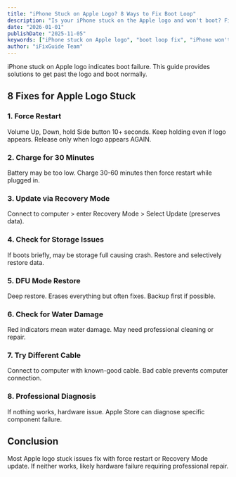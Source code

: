 ```yaml
---
title: "iPhone Stuck on Apple Logo? 8 Ways to Fix Boot Loop"
description: "Is your iPhone stuck on the Apple logo and won't boot? Fix boot loop issues and get your iPhone working again with our guide."
date: "2026-01-01"
publishDate: "2025-11-05"
keywords: ["iPhone stuck on Apple logo", "boot loop fix", "iPhone won't start", "stuck on logo", "Apple logo freeze"]
author: "iFixGuide Team"
---
```


iPhone stuck on Apple logo indicates boot failure. This guide provides solutions to get past the logo and boot normally.

## 8 Fixes for Apple Logo Stuck

### 1. Force Restart
Volume Up, Down, hold Side button 10+ seconds. Keep holding even if logo appears. Release only when logo appears AGAIN.

### 2. Charge for 30 Minutes
Battery may be too low. Charge 30-60 minutes then force restart while plugged in.

### 3. Update via Recovery Mode
Connect to computer > enter Recovery Mode > Select Update (preserves data).

### 4. Check for Storage Issues
If boots briefly, may be storage full causing crash. Restore and selectively restore data.

### 5. DFU Mode Restore
Deep restore. Erases everything but often fixes. Backup first if possible.

### 6. Check for Water Damage
Red indicators mean water damage. May need professional cleaning or repair.

### 7. Try Different Cable
Connect to computer with known-good cable. Bad cable prevents computer connection.

### 8. Professional Diagnosis
If nothing works, hardware issue. Apple Store can diagnose specific component failure.

## Conclusion
Most Apple logo stuck issues fix with force restart or Recovery Mode update. If neither works, likely hardware failure requiring professional repair.

